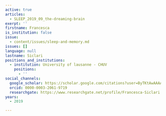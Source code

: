 ```yaml
---
active: true
articles:
  - SLEEP_2019_09_the-dreaming-brain
exerpt: ''
firstname: Francesca
is_institution: false
issue:
  - content/issues/sleep-and-memory.md
issues: []
language: null
lastname: Siclari
positions_and_institutions:
  - institution: University of lausanne - CHUV
    positions:
      - ''
social_channels:
  google_scholar: https://scholar.google.com/citations?user=ByTKtAwAAAAJ&hl=en
  orcid: 0000-0003-2061-9719
  researchgate: https://www.researchgate.net/profile/Francesca-Siclari
years:
  - 2019

---
```

